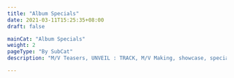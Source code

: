```yaml
---
title: "Album Specials"
date: 2021-03-11T15:25:35+08:00
draft: false

mainCat: "Album Specials"
weight: 2
pageType: "By SubCat"
description: "M/V Teasers, UNVEIL : TRACK, M/V Making, showcase, special performances and etc"

---
```

